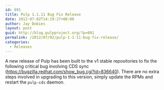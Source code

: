 ```yaml
---
id: 691
title: Pulp 1.1.11 Bug Fix Release
date: 2012-07-02T14:19:27+00:00
author: Jay Dobies
layout: post
guid: http://blog.pulpproject.org/?p=691
permalink: /2012/07/02/pulp-1-1-11-bug-fix-release/
categories:
  - Releases
---
```

A new release of Pulp has been built to the v1 stable repositories to fix the following critical bug involving CDS sync (<https://bugzilla.redhat.com/show_bug.cgi?id=836640>). There are no extra steps involved in upgrading to this version, simply update the RPMs and restart the `pulp-cds` daemon.